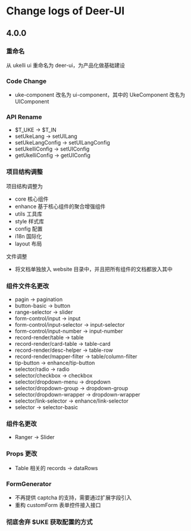 # Change logs of Deer-UI

## 4.0.0

### 重命名

从 ukelli ui 重命名为 deer-ui，为产品化做基础建设

### Code Change

- uke-component 改名为 ui-component，其中的 UkeComponent 改名为 UIComponent

### API Rename

- $T_UKE -> $T_IN
- setUkeLang -> setUILang
- setUkeLangConfig -> setUILangConfig
- setUkelliConfig -> setUIConfig
- getUkelliConfig -> getUIConfig

### 项目结构调整

项目结构调整为

- core 核心组件
- enhance 基于核心组件的聚合增强组件
- utils 工具库
- style 样式库
- config 配置
- i18n 国际化
- layout 布局

文件调整

- 将文档单独放入 website 目录中，并且把所有组件的文档都放入其中

### 组件文件名更改

- pagin -> pagination
- button-basic -> button
- range-selector -> slider
- form-control/input -> input
- form-control/input-selector -> input-selector
- form-control/input-number -> input-number
- record-render/table -> table
- record-render/card-table -> table-card
- record-render/desc-helper -> table-row
- record-render/mapper-filter -> table/column-filter
- tip-button -> enhance/tip-button
- selector/radio -> radio
- selector/checkbox -> checkbox
- selector/dropdown-menu -> dropdown
- selector/dropdown-group -> dropdown-group
- selector/dropdown-wrapper -> dropdown-wrapper
- selector/link-selector -> enhance/link-selector
- selector -> selector-basic

### 组件名更改

- Ranger -> Slider

### Props 更改

- Table 相关的 records -> dataRows

### FormGenerator

- 不再提供 captcha 的支持，需要通过扩展字段引入
- 重构 customForm 表单控件接入接口

### 彻底舍弃 $UKE 获取配置的方式
